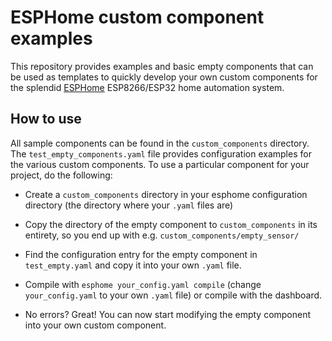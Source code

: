 # ESPHome custom component examples

This repository provides examples and basic empty components that can be used as templates to quickly develop your own custom components for the splendid [ESPHome](https://esphome.io/) ESP8266/ESP32 home automation system.

## How to use
All sample components can be found in the `custom_components` directory. The `test_empty_components.yaml` file provides configuration examples for the various custom components. To use a particular component for your project, do the following:


- Create a `custom_components` directory in your esphome configuration directory (the directory where your ```.yaml``` files are)

- Copy the directory of the empty component to `custom_components` in its entirety, so you end up with e.g. `custom_components/empty_sensor/`

- Find the configuration entry for the empty component in `test_empty.yaml` and copy it into your own `.yaml` file.

- Compile with `esphome your_config.yaml compile` (change `your_config.yaml` to your own `.yaml` file) or compile with the dashboard.

- No errors? Great! You can now start modifying the empty component into your own custom component.

